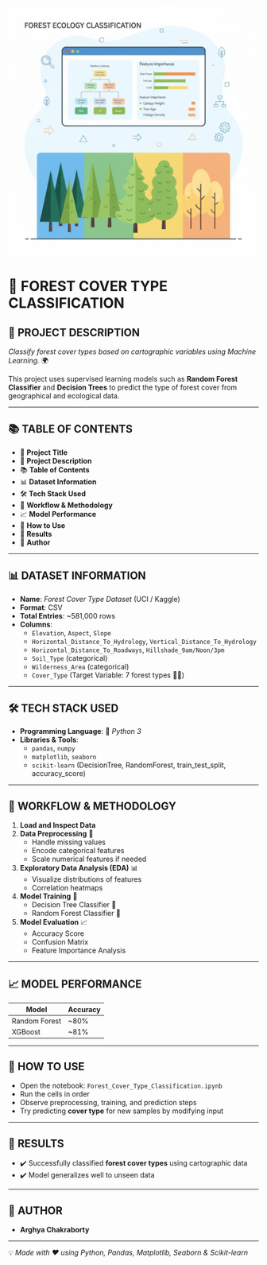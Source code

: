 <p align="center">
  <img src="ForestCoverType.png" alt="Forest Cover Classification Output" width="600"/>
</p>

# 🌲 **FOREST COVER TYPE CLASSIFICATION**

## 🧾 **PROJECT DESCRIPTION**
*Classify forest cover types based on cartographic variables using Machine Learning.* 🌍  

This project uses supervised learning models such as **Random Forest Classifier** and **Decision Trees** to predict the type of forest cover from geographical and ecological data.  

---

## 📚 **TABLE OF CONTENTS**
- 📌 **Project Title**
- 🧾 **Project Description**
- 📚 **Table of Contents**
- 📊 **Dataset Information**
- 🛠️ **Tech Stack Used**
- 🧠 **Workflow & Methodology**
- 📈 **Model Performance**
- 🧪 **How to Use**
- 🏁 **Results**
- 👥 **Author**

---

## 📊 **DATASET INFORMATION**
- **Name**: *Forest Cover Type Dataset* (UCI / Kaggle)  
- **Format**: CSV  
- **Total Entries**: ~581,000 rows  
- **Columns**:
  - `Elevation`, `Aspect`, `Slope`  
  - `Horizontal_Distance_To_Hydrology`, `Vertical_Distance_To_Hydrology`  
  - `Horizontal_Distance_To_Roadways`, `Hillshade_9am/Noon/3pm`  
  - `Soil_Type` (categorical)  
  - `Wilderness_Area` (categorical)  
  - `Cover_Type` (Target Variable: 7 forest types 🌲🌳)  

---

## 🛠️ **TECH STACK USED**
- **Programming Language**: 🐍 *Python 3*  
- **Libraries & Tools**:
  - `pandas`, `numpy`  
  - `matplotlib`, `seaborn`  
  - `scikit-learn` (DecisionTree, RandomForest, train_test_split, accuracy_score)  

---

## 🧠 **WORKFLOW & METHODOLOGY**
1. **Load and Inspect Data**  
2. **Data Preprocessing** 🧹  
   - Handle missing values  
   - Encode categorical features  
   - Scale numerical features if needed  
3. **Exploratory Data Analysis (EDA)** 📊  
   - Visualize distributions of features  
   - Correlation heatmaps  
4. **Model Training** 🤖  
   - Decision Tree Classifier 🌳  
   - Random Forest Classifier 🌲  
5. **Model Evaluation** 📈  
   - Accuracy Score  
   - Confusion Matrix  
   - Feature Importance Analysis  

---

## 📈 **MODEL PERFORMANCE**
| Model                  | Accuracy |
|-------------------------|----------|
| Random Forest           | ~80%     |
| XGBoost                 | ~81%     |

---

## 🧪 **HOW TO USE**
- Open the notebook: `Forest_Cover_Type_Classification.ipynb`  
- Run the cells in order  
- Observe preprocessing, training, and prediction steps  
- Try predicting **cover type** for new samples by modifying input  

---

## 🏁 **RESULTS**
- ✔️ Successfully classified **forest cover types** using cartographic data  
- ✔️ Model generalizes well to unseen data  

---

## 👥 **AUTHOR**
- **Arghya Chakraborty**  

---

💡 *Made with ❤️ using Python, Pandas, Matplotlib, Seaborn & Scikit-learn*
